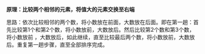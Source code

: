 **原理：比较两个相邻的元素，将值大的元素交换至右端**

思路：依次比较相邻的两个数，将小数放在前面，大数放在后面。即在第一趟：首先比较第1个和第2个数，将小数放前，大数放后。然后比较第2个数和第3个数，将小数放前
，大数放后，如此继续，直至比较最后两个数，将小数放前，大数放后。重复第一趟步骤，直至全部排序完成。
